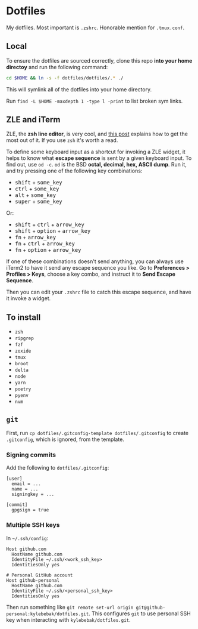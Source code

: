 # Dotfiles

My dotfiles. Most important is `.zshrc`. Honorable mention for `.tmux.conf`.

## Local

To ensure the dotfiles are sourced correctly, clone this repo **into your home directoy** and run the following command:

```sh
cd $HOME && ln -s -f dotfiles/dotfiles/.* ./
```

This will symlink all of the dotfiles into your home directory.

Run `find -L $HOME -maxdepth 1 -type l -print` to list broken sym links.

## ZLE and iTerm

ZLE, the **zsh line editor**, is very cool, and [this post](http://sgeb.io/posts/2014/04/zsh-zle-custom-widgets/) explains how to get the most out of it. If you use `zsh` it's worth a read.

To define some keyboard input as a shortcut for invoking a ZLE widget, it helps to know what **escape sequence** is sent by a given keyboard input. To find out, use `od -c`. `od` is the BSD **octal, decimal, hex, ASCII dump**. Run it, and try pressing one of the following key combinations:

- <kbd>shift</kbd> + <kbd>some_key</kbd>
- <kbd>ctrl</kbd> + <kbd>some_key</kbd>
- <kbd>alt</kbd> + <kbd>some_key</kbd>
- <kbd>super</kbd> + <kbd>some_key</kbd>

Or:

- <kbd>shift</kbd> + <kbd>ctrl</kbd> + <kbd>arrow_key</kbd>
- <kbd>shift</kbd> + <kbd>option</kbd> + <kbd>arrow_key</kbd>
- <kbd>fn</kbd> + <kbd>arrow_key</kbd>
- <kbd>fn</kbd> + <kbd>ctrl</kbd> + <kbd>arrow_key</kbd>
- <kbd>fn</kbd> + <kbd>option</kbd> + <kbd>arrow_key</kbd>

If one of these combinations doesn't send anything, you can always use iTerm2 to have it send any escape sequence you like. Go to **Preferences > Profiles > Keys**, choose a key combo, and instruct it to **Send Escape Sequence**.

Then you can edit your `.zshrc` file to catch this escape sequence, and have it invoke a widget.

## To install

- `zsh`
- `ripgrep`
- `fzf`
- `zoxide`
- `tmux`
- `broot`
- `delta`
- `node`
- `yarn`
- `poetry`
- `pyenv`
- `nvm`

## `git`

First, run `cp dotfiles/.gitconfig-template dotfiles/.gitconfig` to create `.gitconfig`, which is ignored, from the template.

### Signing commits

Add the following to `dotfiles/.gitconfig`:

```
[user]
  email = ...
  name = ...
  signingkey = ...

[commit]
  gpgsign = true
```

### Multiple SSH keys

In `~/.ssh/config`:

```
Host github.com
  HostName github.com
  IdentityFile ~/.ssh/<work_ssh_key>
  IdentitiesOnly yes

# Personal GitHub account
Host github-personal
  HostName github.com
  IdentityFile ~/.ssh/<personal_ssh_key>
  IdentitiesOnly yes
```

Then run something like `git remote set-url origin git@github-personal:kylebebak/dotfiles.git`. This configures `git` to use personal SSH key when interacting with `kylebebak/dotfiles.git`.
